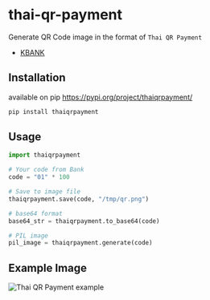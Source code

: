 # thai-qr-payment
Generate QR Code image in the format of `Thai QR Payment`

- [KBANK](https://apiportal.kasikornbank.com/product/public/LandingPage/QR%20Payment/Introduction/3)


## Installation

available on pip https://pypi.org/project/thaiqrpayment/

```bash
pip install thaiqrpayment
```

## Usage

```python
import thaiqrpayment

# Your code from Bank
code = "01" * 100

# Save to image file
thaiqrpayment.save(code, "/tmp/qr.png")

# base64 format
base64_str = thaiqrpayment.to_base64(code)

# PIL image
pil_image = thaiqrpayment.generate(code)

```

## Example Image

![Thai QR Payment example](./assets/example.png)